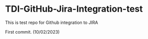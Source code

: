 # TDI-GitHub-Jira-Integration-test
This is test repo for Github integration to JIRA

First commit. (10/02/2023)